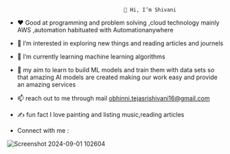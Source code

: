                                           👋 Hi, I’m Shivani
- ❤️ Good at programming and problem solving ,cloud technology mainly AWS ,automation habituated with Automationanywhere
  
- 👀 I’m interested in exploring new things and reading articles and journels
  
- 🌱 I’m currently learning machine learning algorithms
  
- 💞️ my aim to learn to build ML models and train them with data sets so that amazing AI models are created making our work easy and provide an amazing services
  
- 📫 reach out to me through mail obhinni.tejasrishivani16@gmail.com
  
- ✍️ fun fact I love painting and listing music,reading articles

- Connect with me :
  
![Screenshot 2024-09-01 102604](https://github.com/user-attachments/assets/2c5f7fa8-606c-4737-ae63-4084b4242b65) 




  

  
<!---
21P31A04H5/21P31A04H5 is a ✨ special ✨ repository because its `README.md` (this file) appears on your GitHub profile.
You can click the Preview link to take a look at your changes.
--->

